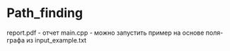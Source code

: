 # Path_finding
report.pdf - отчет
main.cpp - можно запустить пример на основе поля-графа из input_example.txt
